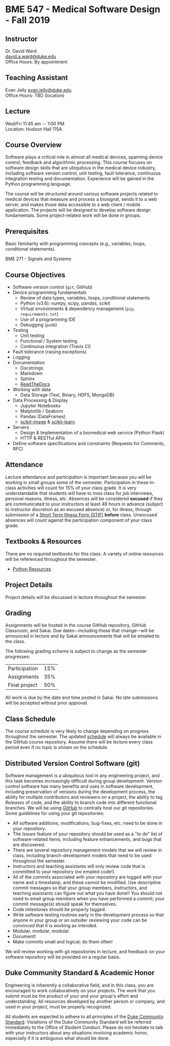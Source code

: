 # BME 547 - Medical Software Design - Fall 2019  


## Instructor
Dr. David Ward  
<david.a.ward@duke.edu>  
Office Hours: By appointment

## Teaching Assistant
Evan Jelly
<evan.jelly@duke.edu>   
Office Hours: TBD (location)

## Lecture
Wed/Fri 11:45 am -- 1:00 PM  
Location: Hudson Hall 115A

## Course Overview
Software plays a critical role in almost all medical devices, spanning device
control, feedback and algorithmic processing.  This course focuses on software
design skills that are ubiquitous in the medical device industry, including
software version control, unit testing, fault tolerance, continuous integration
testing and documentation.  Experience will be gained in the Python programming
language.

The course will be structured around various software projects related to
medical devices that measure and process a biosignal, sends it to a web
server, and makes those data accessible to a web client / mobile application.
The projects will be designed to develop software
design fundamentals.   Some project-related work will be done in groups.

## Prerequisites
Basic familiarity with programming concepts (e.g., variables, loops,
conditional statements).

BME 271 - Signals and Systems

## Course Objectives
* Software version control (`git`, GitHub)
* Device programming fundamentals
  + Review of data types, variables, loops, conditional statements
  + Python (v3.6): numpy, scipy, pandas, scikit
  + Virtual environments & dependency management (`pip`, `requirements.txt`)
  + Use of a programming IDE
  + Debugging (`pudb`)
* Testing
  + Unit testing
  + Functional / System testing
  + Continuous integration (Travis CI)
* Fault tolerance (raising exceptions)
* Logging
* Documentation
  + Docstrings
  + Markdown
  + Sphinx
  + [ReadTheDocs](https://readthedocs.org)
* Working with data
  + Data Storage (Text, Binary, HDF5, MongoDB)
* Data Processing & Display
  + Jupyter Notebooks
  + Matplotlib / Seaborn
  + Pandas (DataFrames)
  + [scikit-image](https://scikit-image.org/) & [scikit-learn](http://scikit-learn.org/stable/)
* Servers
  + Design & Implementation of a biomedical web service (Python Flask)
  + HTTP & RESTful APIs
* Define software specifications and constraints (Requests for Comments, RFC)

## Attendance
Lecture attendance and participation is important because you will be working
in small groups some of the semester.  Participation in these in-class
activities will count for 15\% of your class grade.  It is very understandable
that students will have to miss class for job interviews, personal reasons,
illness, etc.  Absences will be considered **excused** if they are
communicated to your instructors at least 48 hours in advance (subject
to instructor discretion as an excused absence) or, for illness, through
submission of a [Short Term Illness Form
(STIF)](http://www.pratt.duke.edu/undergrad/policies/3531) **before** class.
Unexcused absences will count against the participation component of your class
grade.

## Textbooks & Resources
There are no required textbooks for this class.  A variety of online resources
will be referenced throughout the semester.  

* [Python Resources](Resources/python.md)

## Project Details
Project details will be discussed in lecture throughout the semester.

## Grading
Assignments will be hosted in the course GitHub repository, GitHub Classroom,
and Sakai.
Due dates--including those that change--will be announced in lecture and by
Sakai announcements that will be emailed to the
class.  

The following grading scheme is subject to change as the semester progresses:
<table>
<tr>
<td>Participation</td>
<td>15%</td>
</tr>
<tr>
<td>Assignments</td>
<td>35%</td>
</tr>
<tr>
<td>Final project</td>
<td>50%</td>
</tr>
</table>

All work is due by the date and time posted in Sakai.  No late submissions will
be accepted without prior approval.

## Class Schedule
The course schedule is very likely to change depending on progress throughout
the semester.  The updated [schedule](schedule.md) will always be available in
the GitHub course repository.  Assume there will be lecture every class period
even if no topic is shown on the schedule.

## Distributed Version Control Software (git)
Software management is a ubiquitous tool in any engineering project, and this
task becomes increasingly difficult during group development. Version control
software has many benefits and uses in software development, including
preservation of versions during the development process, the ability for
multiple contributors and reviewers on a project, the ability to tag
*Releases* of code, and the ability to branch code into different functional
branches.  We will be using [GitHub](https://github.com) to centrally host our
git repositories.  Some guidelines for using your git repositories:

* *All* software additions, modifications, bug-fixes, etc. need to be done in
  your repository.
* The *Issues* feature of your repository should be used as a "to do" list of
  software-related items, including feature enhancements, and bugs that are
  discovered.
* There are several repository management models that we will review in class,
  including branch-development models that need to be used throughout the
  semester.
* Instructors and teaching assistants will only review code that is committed
  to your repository (no emailed code!).
* All of the commits associated with your repository are logged with your name
  and a timestamp, and these cannot be modified.  Use descriptive commit
  messages so that your group members, instructors, and teaching assistants can
  figure out what you have done!!  You should not need to email group members
  when you have performed a commit; your commit message(s) should speak for
  themselves.
* Code milestones should be properly tagged.
* Write software testing routines early in the development process so that
  anyone in your group or an outsider reviewing your code can be convinced that
  it is working as intended.
* Modular, modular, modular.
* Document!
* Make commits small and logical; do them often!

We will review working with git repositories in lecture, and feedback on your
software repository will be provided on a regular basis.

## Duke Community Standard & Academic Honor
Engineering is inherently a collaborative field, and in this class, you are
encouraged to work collaboratively on your projects.  The work that you submit
must be the product of your and your group's effort and understanding.  All
resources developed by another person or company, and used in your project,
must be properly recognized.

All students are expected to adhere to all principles of the [Duke Community
Standard](http://www.integrity.duke.edu/standard.html).  Violations of the Duke
Community Standard will be referred immediately to the Office of Student
Conduct.  Please do not hesitate to talk with your instructors about any
situations involving academic honor, especially if it is ambiguous what should
be done.
